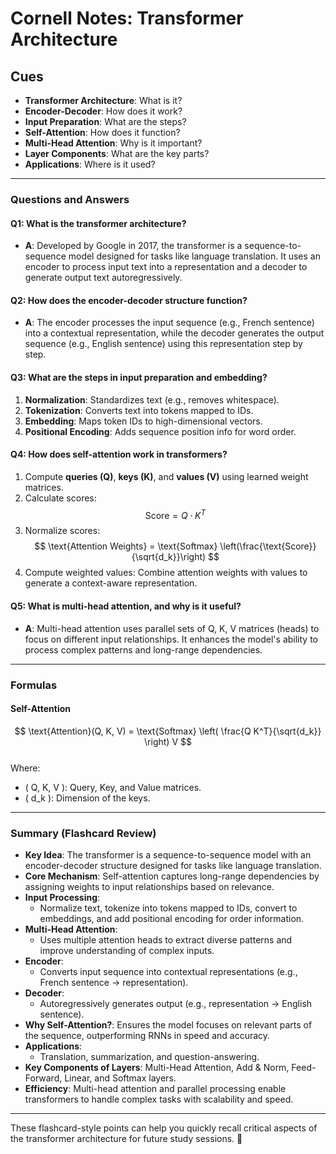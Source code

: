 # Cornell Notes: Transformer Architecture

## **Cues**
- **Transformer Architecture**: What is it?
- **Encoder-Decoder**: How does it work?
- **Input Preparation**: What are the steps?
- **Self-Attention**: How does it function?
- **Multi-Head Attention**: Why is it important?
- **Layer Components**: What are the key parts?
- **Applications**: Where is it used?

---

### **Questions and Answers**

#### **Q1: What is the transformer architecture?**
- **A**: Developed by Google in 2017, the transformer is a sequence-to-sequence model designed for tasks like language translation. It uses an encoder to process input text into a representation and a decoder to generate output text autoregressively.

#### **Q2: How does the encoder-decoder structure function?**
- **A**: The encoder processes the input sequence (e.g., French sentence) into a contextual representation, while the decoder generates the output sequence (e.g., English sentence) using this representation step by step.

#### **Q3: What are the steps in input preparation and embedding?**
1. **Normalization**: Standardizes text (e.g., removes whitespace).  
2. **Tokenization**: Converts text into tokens mapped to IDs.  
3. **Embedding**: Maps token IDs to high-dimensional vectors.  
4. **Positional Encoding**: Adds sequence position info for word order.

#### **Q4: How does self-attention work in transformers?**
1. Compute **queries (Q)**, **keys (K)**, and **values (V)** using learned weight matrices.  
2. Calculate scores: $$ \text{Score} = Q \cdot K^T $$  
3. Normalize scores: $$ \text{Attention Weights} = \text{Softmax} \left(\frac{\text{Score}}{\sqrt{d_k}}\right) $$  
4. Compute weighted values: Combine attention weights with values to generate a context-aware representation.

#### **Q5: What is multi-head attention, and why is it useful?**
- **A**: Multi-head attention uses parallel sets of Q, K, V matrices (heads) to focus on different input relationships. It enhances the model's ability to process complex patterns and long-range dependencies.

---

### **Formulas**

#### **Self-Attention**
$$ 
\text{Attention}(Q, K, V) = \text{Softmax} \left( \frac{Q K^T}{\sqrt{d_k}} \right) V 
$$  
Where:
- \( Q, K, V \): Query, Key, and Value matrices.
- \( d_k \): Dimension of the keys.

---

### **Summary (Flashcard Review)**

- **Key Idea**: The transformer is a sequence-to-sequence model with an encoder-decoder structure designed for tasks like language translation.
- **Core Mechanism**: Self-attention captures long-range dependencies by assigning weights to input relationships based on relevance.
- **Input Processing**:
  - Normalize text, tokenize into tokens mapped to IDs, convert to embeddings, and add positional encoding for order information.
- **Multi-Head Attention**: 
  - Uses multiple attention heads to extract diverse patterns and improve understanding of complex inputs.
- **Encoder**:
  - Converts input sequence into contextual representations (e.g., French sentence → representation).
- **Decoder**:
  - Autoregressively generates output (e.g., representation → English sentence).
- **Why Self-Attention?**: Ensures the model focuses on relevant parts of the sequence, outperforming RNNs in speed and accuracy.
- **Applications**:
  - Translation, summarization, and question-answering.
- **Key Components of Layers**: Multi-Head Attention, Add & Norm, Feed-Forward, Linear, and Softmax layers.
- **Efficiency**: Multi-head attention and parallel processing enable transformers to handle complex tasks with scalability and speed.

---

These flashcard-style points can help you quickly recall critical aspects of the transformer architecture for future study sessions. 🌟
